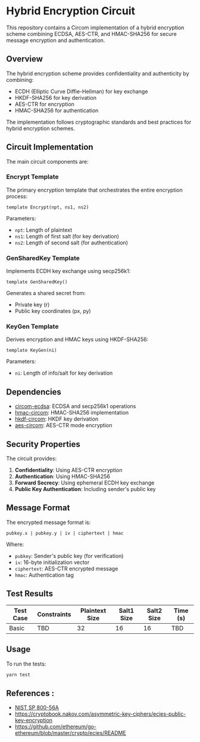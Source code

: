 # Hybrid Encryption Circuit

This repository contains a Circom implementation of a hybrid encryption scheme combining ECDSA, AES-CTR, and HMAC-SHA256 for secure message encryption and authentication.

## Overview

The hybrid encryption scheme provides confidentiality and authenticity by combining:
- ECDH (Elliptic Curve Diffie-Hellman) for key exchange
- HKDF-SHA256 for key derivation
- AES-CTR for encryption
- HMAC-SHA256 for authentication

The implementation follows cryptographic standards and best practices for hybrid encryption schemes.

## Circuit Implementation

The main circuit components are:

### Encrypt Template

The primary encryption template that orchestrates the entire encryption process:

```circom
template Encrypt(npt, ns1, ns2)
```

Parameters:
- `npt`: Length of plaintext
- `ns1`: Length of first salt (for key derivation)
- `ns2`: Length of second salt (for authentication)

### GenSharedKey Template

Implements ECDH key exchange using secp256k1:

```circom
template GenSharedKey()
```

Generates a shared secret from:
- Private key (r)
- Public key coordinates (px, py)

### KeyGen Template

Derives encryption and HMAC keys using HKDF-SHA256:

```circom
template KeyGen(ni)
```

Parameters:
- `ni`: Length of info/salt for key derivation

## Dependencies

- [circom-ecdsa](./ecdsa-0xparc/): ECDSA and secp256k1 operations
- [hmac-circom](./hmac.circom): HMAC-SHA256 implementation
- [hkdf-circom](./hkdf.circom): HKDF key derivation
- [aes-circom](./aes-circom/): AES-CTR mode encryption

## Security Properties

The circuit provides:
1. **Confidentiality**: Using AES-CTR encryption
2. **Authentication**: Using HMAC-SHA256
3. **Forward Secrecy**: Using ephemeral ECDH key exchange
4. **Public Key Authentication**: Including sender's public key

## Message Format

The encrypted message format is:
```
pubkey.x | pubkey.y | iv | ciphertext | hmac
```

Where:
- `pubkey`: Sender's public key (for verification)
- `iv`: 16-byte initialization vector
- `ciphertext`: AES-CTR encrypted message
- `hmac`: Authentication tag

## Test Results

| Test Case | Constraints | Plaintext Size | Salt1 Size | Salt2 Size | Time (s) |
|-----------|------------|----------------|------------|------------|----------|
| Basic     | TBD        | 32            | 16         | 16         | TBD      |


## Usage

To run the tests:

```bash
yarn test
```

## References :
- [NIST SP 800-56A](https://csrc.nist.gov/pubs/sp/800/56/a/r3/final)
- https://cryptobook.nakov.com/asymmetric-key-ciphers/ecies-public-key-encryption
- https://github.com/ethereum/go-ethereum/blob/master/crypto/ecies/README
